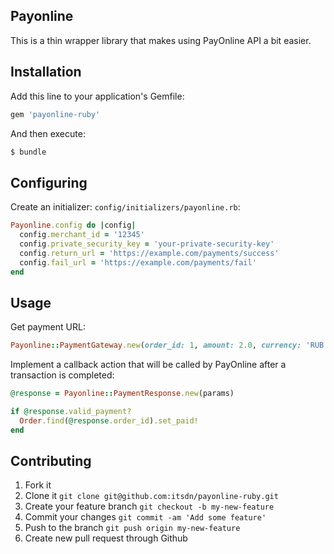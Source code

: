 ## Payonline

This is a thin wrapper library that makes using PayOnline API a bit easier.

## Installation

Add this line to your application's Gemfile:

```ruby
gem 'payonline-ruby'
```

And then execute:

```sh
$ bundle
```

## Configuring

Create an initializer: `config/initializers/payonline.rb`:

```ruby
Payonline.config do |config|
  config.merchant_id = '12345'
  config.private_security_key = 'your-private-security-key'
  config.return_url = 'https://example.com/payments/success'
  config.fail_url = 'https://example.com/payments/fail'
end
```

## Usage

Get payment URL:

```ruby
Payonline::PaymentGateway.new(order_id: 1, amount: 2.0, currency: 'RUB').payment_url
```

Implement a callback action that will be called by PayOnline after a transaction is completed:

```ruby
@response = Payonline::PaymentResponse.new(params)

if @response.valid_payment?
  Order.find(@response.order_id).set_paid!
end
```

## Contributing

1. Fork it
2. Clone it `git clone git@github.com:itsdn/payonline-ruby.git`
3. Create your feature branch `git checkout -b my-new-feature`
4. Commit your changes `git commit -am 'Add some feature'`
5. Push to the branch `git push origin my-new-feature`
6. Create new pull request through Github
